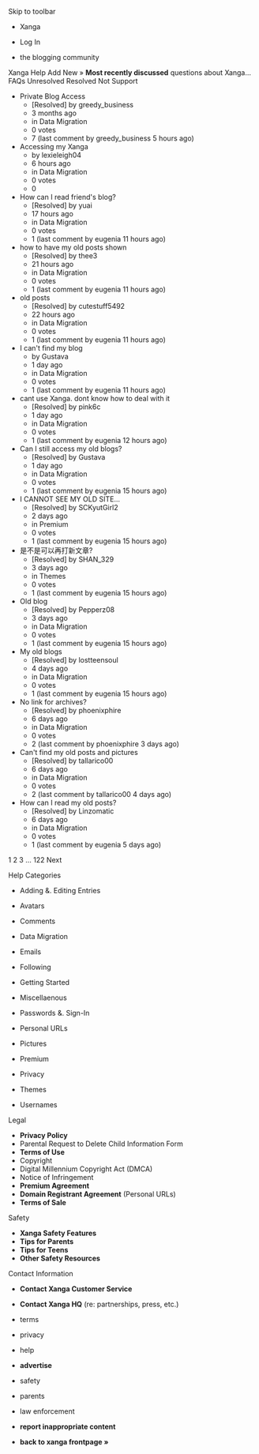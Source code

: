 Skip to toolbar

*   Xanga

*   Log In

*   the blogging community

Xanga Help Add New » **Most recently discussed** questions about Xanga… FAQs Unresolved Resolved Not Support

*   Private Blog Access
    *   \[Resolved\] by greedy\_business
    *   3 months ago
    *   in Data Migration
    *   0 votes
    *   7 (last comment by greedy\_business 5 hours ago)
*   Accessing my Xanga
    *   by lexieleigh04
    *   6 hours ago
    *   in Data Migration
    *   0 votes
    *   0
*   How can I read friend's blog?
    *   \[Resolved\] by yuai
    *   17 hours ago
    *   in Data Migration
    *   0 votes
    *   1 (last comment by eugenia 11 hours ago)
*   how to have my old posts shown
    *   \[Resolved\] by thee3
    *   21 hours ago
    *   in Data Migration
    *   0 votes
    *   1 (last comment by eugenia 11 hours ago)
*   old posts
    *   \[Resolved\] by cutestuff5492
    *   22 hours ago
    *   in Data Migration
    *   0 votes
    *   1 (last comment by eugenia 11 hours ago)
*   I can't find my blog
    *   by Gustava
    *   1 day ago
    *   in Data Migration
    *   0 votes
    *   1 (last comment by eugenia 11 hours ago)
*   cant use Xanga. dont know how to deal with it
    *   \[Resolved\] by pink6c
    *   1 day ago
    *   in Data Migration
    *   0 votes
    *   1 (last comment by eugenia 12 hours ago)
*   Can I still access my old blogs?
    *   \[Resolved\] by Gustava
    *   1 day ago
    *   in Data Migration
    *   0 votes
    *   1 (last comment by eugenia 15 hours ago)
*   I CANNOT SEE MY OLD SITE...
    *   \[Resolved\] by SCKyutGirl2
    *   2 days ago
    *   in Premium
    *   0 votes
    *   1 (last comment by eugenia 15 hours ago)
*   是不是可以再打新文章?
    *   \[Resolved\] by SHAN\_329
    *   3 days ago
    *   in Themes
    *   0 votes
    *   1 (last comment by eugenia 15 hours ago)
*   Old blog
    *   \[Resolved\] by Pepperz08
    *   3 days ago
    *   in Data Migration
    *   0 votes
    *   1 (last comment by eugenia 15 hours ago)
*   My old blogs
    *   \[Resolved\] by lostteensoul
    *   4 days ago
    *   in Data Migration
    *   0 votes
    *   1 (last comment by eugenia 15 hours ago)
*   No link for archives?
    *   \[Resolved\] by phoenixphire
    *   6 days ago
    *   in Data Migration
    *   0 votes
    *   2 (last comment by phoenixphire 3 days ago)
*   Can't find my old posts and pictures
    *   \[Resolved\] by tallarico00
    *   6 days ago
    *   in Data Migration
    *   0 votes
    *   2 (last comment by tallarico00 4 days ago)
*   How can I read my old posts?
    *   \[Resolved\] by Linzomatic
    *   6 days ago
    *   in Data Migration
    *   0 votes
    *   1 (last comment by eugenia 5 days ago)

1 2 3 ... 122 Next

Help Categories

*   Adding &. Editing Entries
*   Avatars
*   Comments
*   Data Migration
*   Emails
*   Following
*   Getting Started
*   Miscellaenous

*   Passwords &. Sign-In
*   Personal URLs
*   Pictures
*   Premium
*   Privacy
*   Themes
*   Usernames

Legal

*   **Privacy Policy**
*   Parental Request to Delete Child Information Form
*   **Terms of Use**
*   Copyright
*   Digital Millennium Copyright Act (DMCA)
*   Notice of Infringement
*   **Premium Agreement**
*   **Domain Registrant Agreement** (Personal URLs)
*   **Terms of Sale**

Safety

*   **Xanga Safety Features**
*   **Tips for Parents**
*   **Tips for Teens**
*   **Other Safety Resources**

Contact Information

*   **Contact Xanga Customer Service**
*   **Contact Xanga HQ** (re: partnerships, press, etc.)

*   terms
*   privacy
*   help
*   **advertise**

*   safety
*   parents
*   law enforcement
*   **report inappropriate content**

*   **back to xanga frontpage »**